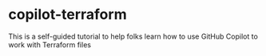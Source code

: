 # copilot-terraform
This is a self-guided tutorial to help folks learn how to use GitHub Copilot to work with Terraform files
